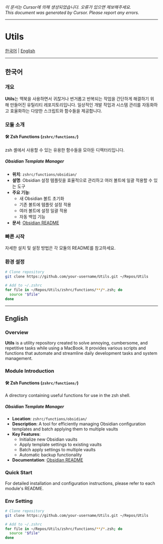 *이 문서는 Cursor에 의해 생성되었습니다. 오류가 있으면 제보해주세요.*  
*This document was generated by Cursor. Please report any errors.*

---

# Utils

[한국어](#한국어) | [English](#english)

---

## 한국어

### 개요
**Utils**는 맥북을 사용하면서 귀찮거나 번거롭고 반복되는 작업을 간단하게 해결하기 위해 만들어진 유틸리티 레포지토리입니다. 일상적인 개발 작업과 시스템 관리를 자동화하고 효율화하는 다양한 스크립트와 함수들을 제공합니다.

### 모듈 소개

#### 🛠️ Zsh Functions (`zshrc/functions/`)
zsh 셸에서 사용할 수 있는 유용한 함수들을 모아둔 디렉터리입니다.

##### Obsidian Template Manager
- **위치**: `zshrc/functions/obsidian/`
- **설명**: Obsidian 설정 템플릿을 효율적으로 관리하고 여러 볼트에 일괄 적용할 수 있는 도구
- **주요 기능**:
  - 새 Obsidian 볼트 초기화
  - 기존 볼트에 템플릿 설정 적용
  - 여러 볼트에 설정 일괄 적용
  - 자동 백업 기능
- **문서**: [Obsidian README](zshrc/functions/obsidian/README.md)

### 빠른 시작
자세한 설치 및 설정 방법은 각 모듈의 README를 참고하세요.

### 환경 설정
```bash
# Clone repository
git clone https://github.com/your-username/Utils.git ~/Repos/Utils

# Add to ~/.zshrc
for file in ~/Repos/Utils/zshrc/functions/**/*.zsh; do
  source "$file"
done
```

---

## English

### Overview
**Utils** is a utility repository created to solve annoying, cumbersome, and repetitive tasks while using a MacBook. It provides various scripts and functions that automate and streamline daily development tasks and system management.

### Module Introduction

#### 🛠️ Zsh Functions (`zshrc/functions/`)
A directory containing useful functions for use in the zsh shell.

##### Obsidian Template Manager
- **Location**: `zshrc/functions/obsidian/`
- **Description**: A tool for efficiently managing Obsidian configuration templates and batch applying them to multiple vaults
- **Key Features**:
  - Initialize new Obsidian vaults
  - Apply template settings to existing vaults
  - Batch apply settings to multiple vaults
  - Automatic backup functionality
- **Documentation**: [Obsidian README](zshrc/functions/obsidian/README.md)

### Quick Start
For detailed installation and configuration instructions, please refer to each module's README.

### Env Setting
```bash
# Clone repository
git clone https://github.com/your-username/Utils.git ~/Repos/Utils

# Add to ~/.zshrc
for file in ~/Repos/Utils/zshrc/functions/**/*.zsh; do
  source "$file"
done
```
